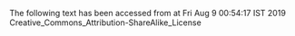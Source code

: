 The following text has been accessed from at Fri Aug 9 00:54:17 IST 2019
Creative_Commons_Attribution-ShareAlike_License
